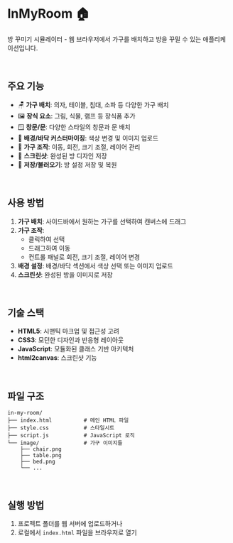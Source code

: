 # InMyRoom 🏠

방 꾸미기 시뮬레이터 - 웹 브라우저에서 가구를 배치하고 방을 꾸밀 수 있는 애플리케이션입니다.

</br>

## 주요 기능

- 🪑 **가구 배치**: 의자, 테이블, 침대, 소파 등 다양한 가구 배치
- 🖼️ **장식 요소**: 그림, 식물, 램프 등 장식품 추가
- 🪟 **창문/문**: 다양한 스타일의 창문과 문 배치
- 🎨 **배경/바닥 커스터마이징**: 색상 변경 및 이미지 업로드
- 🔄 **가구 조작**: 이동, 회전, 크기 조절, 레이어 관리
- 📸 **스크린샷**: 완성된 방 디자인 저장
- 💾 **저장/불러오기**: 방 설정 저장 및 복원

</br>

## 사용 방법

1. **가구 배치**: 사이드바에서 원하는 가구를 선택하여 캔버스에 드래그
2. **가구 조작**: 
   - 클릭하여 선택
   - 드래그하여 이동
   - 컨트롤 패널로 회전, 크기 조절, 레이어 변경
3. **배경 설정**: 배경/바닥 섹션에서 색상 선택 또는 이미지 업로드
4. **스크린샷**: 완성된 방을 이미지로 저장

</br>

## 기술 스택

- **HTML5**: 시맨틱 마크업 및 접근성 고려
- **CSS3**: 모던한 디자인과 반응형 레이아웃
- **JavaScript**: 모듈화된 클래스 기반 아키텍처
- **html2canvas**: 스크린샷 기능

</br>

## 파일 구조

```
in-my-room/
├── index.html          # 메인 HTML 파일
├── style.css           # 스타일시트
├── script.js           # JavaScript 로직
└── image/              # 가구 이미지들
    ├── chair.png
    ├── table.png
    ├── bed.png
    └── ...
```

</br>

## 실행 방법

1. 프로젝트 폴더를 웹 서버에 업로드하거나
2. 로컬에서 `index.html` 파일을 브라우저로 열기
